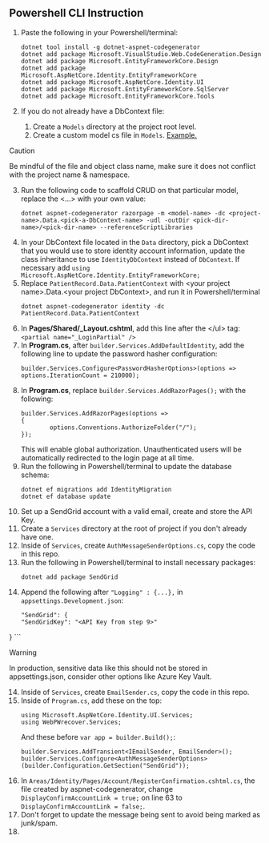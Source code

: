 ## Powershell CLI Instruction
1. Paste the following in your Powershell/terminal:

	```
	dotnet tool install -g dotnet-aspnet-codegenerator
	dotnet add package Microsoft.VisualStudio.Web.CodeGeneration.Design
	dotnet add package Microsoft.EntityFrameworkCore.Design
	dotnet add package Microsoft.AspNetCore.Identity.EntityFrameworkCore
	dotnet add package Microsoft.AspNetCore.Identity.UI
	dotnet add package Microsoft.EntityFrameworkCore.SqlServer
	dotnet add package Microsoft.EntityFrameworkCore.Tools
	```
2. If you do not already have a DbContext file:
   1. Create a `Models` directory at the project root level. 
   2. Create a custom model cs file in `Models`. [Example.](https://learn.microsoft.com/en-us/aspnet/core/tutorials/razor-pages/model?view=aspnetcore-8.0&tabs=visual-studio)
   
> [!CAUTION]
> Be mindful of the file and object class name, make sure it does not conflict with the project name & namespace.
	 
   3. Run the following code to scaffold CRUD on that particular model, replace the \<...> with your own value:
		```
		dotnet aspnet-codegenerator razorpage -m <model-name> -dc <project-name>.Data.<pick-a-DbContext-name> -udl -outDir <pick-dir-name>/<pick-dir-name> --referenceScriptLibraries
		```
3. In your DbContext file located in the `Data` directory, pick a DbContext that you would use to store identity account information, update the class inheritance to use `IdentityDbContext` instead of `DbContext`. If necessary add `using Microsoft.AspNetCore.Identity.EntityFrameworkCore;`
4. Replace `PatientRecord.Data.PatientContext` with \<your project name\>.Data.\<your project DbContext\>, and run it in Powershell/terminal
	```
	dotnet aspnet-codegenerator identity -dc PatientRecord.Data.PatientContext
	```
5. In **Pages/Shared/_Layout.cshtml**, add this line after the \</ul> tag: `<partial name="_LoginPartial" />`
6. In **Program.cs**, after `builder.Services.AddDefaultIdentity`, add the following line to update the password hasher configuration:
	```
	builder.Services.Configure<PasswordHasherOptions>(options => options.IterationCount = 210000);
	```
7. In **Program.cs**, replace `builder.Services.AddRazorPages();` with the following: 
	```
	builder.Services.AddRazorPages(options =>
	{
			options.Conventions.AuthorizeFolder("/");
	});
	```
	This will enable global authorization. Unauthenticated users will be automatically redirected to the login page at all time.
8. Run the following in Powershell/terminal to update the database schema:
	```
	dotnet ef migrations add IdentityMigration
	dotnet ef database update
	```
9. Set up a SendGrid account with a valid email, create and store the API Key.
10. Create a `Services` directory at the root of project if you don't already have one.
11. Inside of `Services`, create `AuthMessageSenderOptions.cs`, copy the code in this repo.
12. Run the following in Powershell/terminal to install necessary packages:
	```
	dotnet add package SendGrid
	```
13. Append the following after `"Logging" : {...},` in `appsettings.Development.json`:
	```
	"SendGrid": {
    "SendGridKey": "<API Key from step 9>"
  }
	```
>[!WARNING]
>In production, sensitive data like this should not be stored in appsettings.json, consider other options like Azure Key Vault.
14. Inside of `Services`, create `EmailSender.cs`, copy the code in this repo.
15. Inside of `Program.cs`, add these on the top: 
	```
	using Microsoft.AspNetCore.Identity.UI.Services;
	using WebPWrecover.Services;
	```
	And these before `var app = builder.Build();`:
	```
	builder.Services.AddTransient<IEmailSender, EmailSender>();
	builder.Services.Configure<AuthMessageSenderOptions>(builder.Configuration.GetSection("SendGrid"));
	```
16. In `Areas/Identity/Pages/Account/RegisterConfirmation.cshtml.cs`, the file created by aspnet-codegenerator, change `DisplayConfirmAccountLink = true;` on line 63 to `DisplayConfirmAccountLink = false;`.
17. Don't forget to update the message being sent to avoid being marked as junk/spam.
18. 